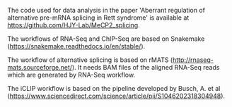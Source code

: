 The code used for data analysis in the paper 'Aberrant regulation of alternative pre-mRNA splicing in Rett syndrome' is available at https://github.com/HJY-Lab/MeCP2_splicing.

The workflows of RNA-Seq and ChIP-Seq are based on Snakemake (https://snakemake.readthedocs.io/en/stable/).

The workflow of alternative splicing is based on rMATS (http://rnaseq-mats.sourceforge.net/). It needs BAM files of the aligned RNA-Seq reads which are generated by RNA-Seq workflow.

The iCLIP workflow is based on the pipeline developed by Busch, A. et al (https://www.sciencedirect.com/science/article/pii/S1046202318304948).
